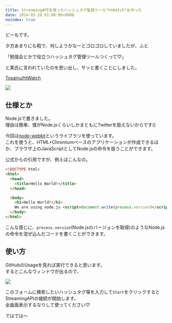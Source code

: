 ```yaml
---
title: StreamingAPIを使ったハッシュタグ監視ツール"htWatch"を作った
date: 2014-03-28 01:08:06+0900
noindex: true
---
```

どーもです。

夕方あまりにも暇で、何しようかなーとゴロゴロしていましたが、ふと

「勉強会とかで役立つハッシュタグ管理ツールつくって♡」

と某氏に言われていたのを思い出し、サッと書くことにしました。

[Tosainu/htWatch](https://github.com/Tosainu/htWatch "htWatch")

<img src="https://lh5.googleusercontent.com/-kOCEoJaKNqM/UzRE9-YdWPI/AAAAAAAADHE/iDdgNummHKs/s640/2014-03-27-234612_1920x1080_scrot.png" />

## 仕様とか
Node.jsで書きました。  
理由は簡単、僕がNode.jsくらいしかまともにTwitterを扱えないからです()

今回は[node-webkit](https://github.com/rogerwang/node-webkit "node-webkit")というライブラリを使っています。  
これを使うと、HTML+Chromiumベースのアプリケーションが作成できるほか、ブラウザ上のJavaScriptとしてNode.jsの命令を扱うことができます。

公式からの引用ですが、例えばこんなの。

```html
<!DOCTYPE html>
<html>
  <head>
    <title>Hello World!</title>
  </head>

  <body>
    <h1>Hello World!</h1>
    We are using node.js <script>document.write(process.version)</script>.
  </body>
</html>
```

こんな感じに、`process.version`(Node.jsのバージョンを取得)のようなNode.jsの命令を混ぜ込んだコードを書くことができます。

## 使い方
GitHubのUsageを見れば実行できると思います。  
するとこんなウィンドウが出るので、

<img src="https://lh3.googleusercontent.com/-e3KZt_-1bw0/UzRJhJdO94I/AAAAAAAADHQ/q9MRkjNxKho/s640/2014-03-28-005230_1920x1080_scrot.png" />

このフォームに検索したいハッシュタグ等を入力して`Start`をクリックするとStreamingAPIの接続が開始します。  
全画面表示するなりして使ってください♡

ではでは〜
